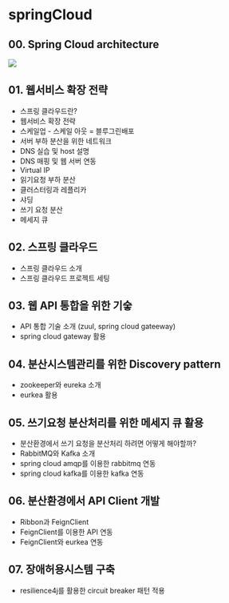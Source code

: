 # springCloud

## 00. Spring Cloud architecture
  <img src="https://spring.io/images/cloud-diagram-dark-b902fd07e60945a9a8930ca01f86bdf3.svg" />

## 01. 웹서비스 확장 전략
  - 스프링 클라우드란?
  - 웹서비스 확장 전략
  - 스케일업 - 스케일 아웃 = 블루그린배포
  - 서버 부하 분산을 위한 네트워크
  - DNS 실습 및 host 설명
  - DNS 매핑 및 웹 서버 연동
  - Virtual IP
  - 읽기요청 부하 분산
  - 클러스터링과 레플리카
  - 샤딩
  - 쓰기 요청 분산
  - 메세지 큐

## 02. 스프링 클라우드
  - 스프링 클라우드 소개
  - 스프링 클라우드 프로젝트 세팅

## 03. 웹 API 통합을 위한 기숳
  - API 통합 기술 소개 (zuul, spring cloud gateeway)
  - spring cloud gateway 활용

## 04. 분산시스템관리를 위한 Discovery pattern
  - zookeeper와 eureka 소개
  - eurkea 활용

## 05. 쓰기요청 분산처리를 위한 메세지 큐 활용
  - 분산환경에서 쓰기 요청을 분산처리 하려면 어떻게 해야할까?
  - RabbitMQ와 Kafka 소개
  - spring cloud amqp를 이용한 rabbitmq 연동
  - spring cloud kafka를 이용한 kafka 연동

## 06. 분산환경에서 API Client 개발
  - Ribbon과 FeignClient
  - FeignClient를 이용한 API 연동
  - FeignClient와 eurkea 연동

## 07. 장애허용시스템 구축
  - resilience4j를 활용한 circuit breaker 패턴 적용
